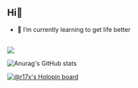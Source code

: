 <h2 align="left">Hi👋</h2>

- 🌱 I’m currently learning to get life better
<!-- <img align="right" width="360" height="240" alt="GIF" src="https://media.giphy.com/media/xUA7aOVaAn88GeT3t6/giphy.gif" /> -->

<br/>

<img align="center" src="https://github-readme-stats.vercel.app/api/top-langs/?username=kfajarbowo&title_color=ffffff&text_color=c9cacc&icon_color=2bbc8a&bg_color=1d1f21&exclude_repo=things-bin-aws&hide=hcl,html,css,less,scss,jupyter%20notebook,blade,pug" />

![Anurag's GitHub stats](https://github-readme-stats.vercel.app/api?username=kfajarbowo&show_icons=true&theme=transparent)

[![@r17x's Holopin board](https://holopin.io/api/user/board?user=kfajarbowo)](https://holopin.io/@kfajarbowo)











<!-- - 📄 Know about my experiences at [my personal website](https://kfajarbowo.github.io/)
- 🌱 I’m currently learning **UI/UX and Frontend development**

- 💥 **UI/UX and Frontend Enthusiast

- 📫 How to reach me **kfajarbowo12@gmail.com** -->
